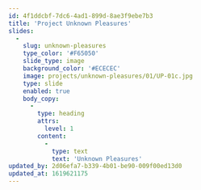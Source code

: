 ```yaml
---
id: 4f1ddcbf-7dc6-4ad1-899d-8ae3f9ebe7b3
title: 'Project Unknown Pleasures'
slides:
  -
    slug: unknown-pleasures
    type_color: '#F65050'
    slide_type: image
    background_color: '#ECECEC'
    image: projects/unknown-pleasures/01/UP-01c.jpg
    type: slide
    enabled: true
    body_copy:
      -
        type: heading
        attrs:
          level: 1
        content:
          -
            type: text
            text: 'Unknown Pleasures'
updated_by: 2d06efa7-b339-4b01-be90-009f00ed13d0
updated_at: 1619621175
---
```


